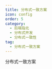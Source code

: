```yaml
---
title: 分布式一致方案
icon: config
order: 5
category:
  - 后端指北
  - 分布式开发
  - 分布式一致性
tag:
  - 分布式一致方案
---
```


分布式一致方案
